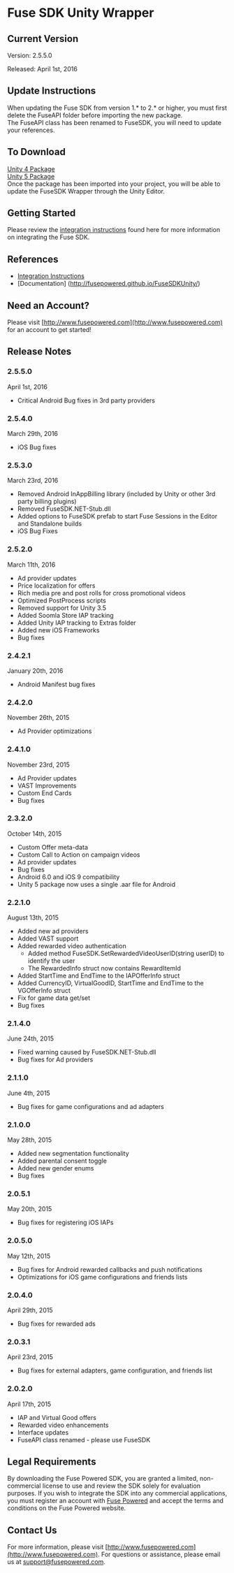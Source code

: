 # Fuse SDK Unity Wrapper

## Current Version

Version: 2.5.5.0

Released: April 1st, 2016

## Update Instructions
When updating the Fuse SDK from version 1.* to 2.* or higher, you must first delete the FuseAPI folder before importing the new package.  
The FuseAPI class has been renamed to FuseSDK, you will need to update your references.

## To Download
[Unity 4 Package](https://github.com/fusepowered/FuseSDKUnity/raw/Core-SDK/FuseUnitySDK.unitypackage)  
[Unity 5 Package](https://github.com/fusepowered/FuseSDKUnity/raw/Core-SDK/FuseUnitySDK-Unity5.unitypackage)  
Once the package has been imported into your project, you will be able to update the FuseSDK Wrapper through the Unity Editor.

## Getting Started

Please review the [integration instructions](https://wiki.fusepowered.com/index.php?title=Unity) found here for more information on integrating the Fuse SDK.

## References

* [Integration Instructions](https://wiki.fusepowered.com/index.php?title=Unity)
* [Documentation] (http://fusepowered.github.io/FuseSDKUnity/)

## Need an Account?
Please visit [http://www.fusepowered.com](http://www.fusepowered.com) for an account to get started!

## Release Notes

### 2.5.5.0
April 1st, 2016
* Critical Android Bug fixes in 3rd party providers

### 2.5.4.0
March 29th, 2016
* iOS Bug fixes

### 2.5.3.0
March 23rd, 2016
* Removed Android InAppBilling library (included by Unity or other 3rd party billing plugins)
* Removed FuseSDK.NET-Stub.dll
* Added options to FuseSDK prefab to start Fuse Sessions in the Editor and Standalone builds
* iOS Bug Fixes

### 2.5.2.0
March 11th, 2016
* Ad provider updates
* Price localization for offers
* Rich media pre and post rolls for cross promotional videos
* Optimized PostProcess scripts
* Removed support for Unity 3.5
* Added Soomla Store IAP tracking
* Added Unity IAP tracking to Extras folder
* Added new iOS Frameworks
* Bug fixes

### 2.4.2.1
January 20th, 2016
* Android Manifest bug fixes

### 2.4.2.0
November 26th, 2015
* Ad Provider optimizations

### 2.4.1.0
November 23rd, 2015
* Ad Provider updates
* VAST Improvements
* Custom End Cards
* Bug fixes

### 2.3.2.0
October 14th, 2015
* Custom Offer meta-data
* Custom Call to Action on campaign videos
* Ad provider updates
* Bug fixes
* Android 6.0 and iOS 9 compatibility
* Unity 5 package now uses a single .aar file for Android

### 2.2.1.0
August 13th, 2015
* Added new ad providers
* Added VAST support
* Added rewarded video authentication 
  * Added method FuseSDK.SetRewardedVideoUserID(string userID) to identify the user
  * The RewardedInfo struct now contains RewardItemId
* Added StartTime and EndTime to the IAPOfferInfo struct
* Added CurrencyID, VirtualGoodID, StartTime and EndTime to the VGOfferInfo struct
* Fix for game data get/set
* Bug fixes

### 2.1.4.0
June 24th, 2015
* Fixed warning caused by FuseSDK.NET-Stub.dll
* Bug fixes for Ad providers

### 2.1.1.0
June 4th, 2015
* Bug fixes for game configurations and ad adapters

### 2.1.0.0
May 28th, 2015
* Added new segmentation functionality
* Added parental consent toggle
* Added new gender enums
* Bug fixes 

### 2.0.5.1
May 20th, 2015
* Bug fixes for registering iOS IAPs

### 2.0.5.0
May 12th, 2015
* Bug fixes for Android rewarded callbacks and push notifications
* Optimizations for iOS game configurations and friends lists

### 2.0.4.0
April 29th, 2015
* Bug fixes for rewarded ads

### 2.0.3.1
April 23rd, 2015
* Bug fixes for external adapters, game configuration, and friends list

### 2.0.2.0
April 17th, 2015
* IAP and Virtual Good offers
* Rewarded video enhancements
* Interface updates
* FuseAPI class renamed - please use FuseSDK


## Legal Requirements
By downloading the Fuse Powered SDK, you are granted a limited, non-commercial license to use and review the SDK solely for evaluation purposes.  If you wish to integrate the SDK into any commercial applications, you must register an account with [Fuse Powered](https://www.fusepowered.com) and accept the terms and conditions on the Fuse Powered website.

## Contact Us
For more information, please visit [http://www.fusepowered.com](http://www.fusepowered.com). For questions or assistance, please email us at [support@fusepowered.com](mailto:support@fusepowered.com).
